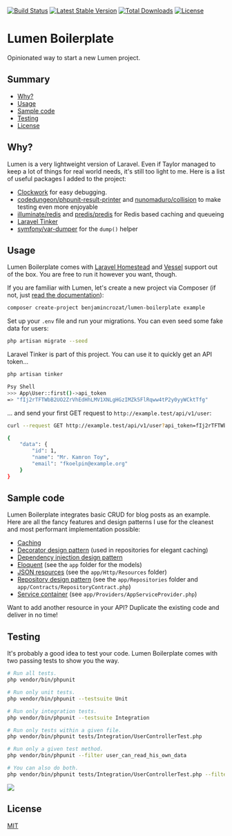 [![Build Status](https://travis-ci.org/benjamincrozat/lumen-boilerplate.svg?branch=master)](https://travis-ci.org/benjamincrozat/lumen-boilerplate)
[![Latest Stable Version](https://poser.pugx.org/benjamincrozat/lumen-boilerplate/v/stable)](https://packagist.org/packages/benjamincrozat/lumen-boilerplate)
[![Total Downloads](https://poser.pugx.org/benjamincrozat/lumen-boilerplate/downloads)](https://packagist.org/packages/benjamincrozat/lumen-boilerplate)
[![License](https://poser.pugx.org/benjamincrozat/lumen-boilerplate/license)](https://packagist.org/packages/benjamincrozat/lumen-boilerplate)

# Lumen Boilerplate

Opinionated way to start a new Lumen project.

## Summary

* [Why?](#why)
* [Usage](#usage)
* [Sample code](#sample-code)
* [Testing](#testing)
* [License](#license)

## Why?

Lumen is a very lightweight version of Laravel. Even if Taylor managed to keep a lot of things for real world needs, it's still too light to me. Here is a list of useful packages I added to the project:
- [Clockwork](https://underground.works/clockwork/) for easy debugging.
- [codedungeon/phpunit-result-printer](https://github.com/mikeerickson/phpunit-pretty-result-printer) and [nunomaduro/collision](https://github.com/nunomaduro/collision) to make testing even more enjoyable
- [illuminate/redis](https://github.com/illuminate/redis) and [predis/predis](https://github.com/predis/predis) for Redis based caching and queueing
- [Laravel Tinker](https://github.com/laravel/tinker)
- [symfony/var-dumper](https://symfony.com/doc/current/components/var_dumper.html) for the `dump()` helper

## Usage

Lumen Boilerplate comes with [Laravel Homestead](https://laravel.com/docs/homestead) and [Vessel](https://vessel.shippingdocker.com/) support out of the box. You are free to run it however you want, though.

If you are familiar with Lumen, let's create a new project via Composer (if not, just [read the documentation](https://lumen.laravel.com/docs)):

```bash
composer create-project benjamincrozat/lumen-boilerplate example
```

Set up your `.env` file and run your migrations. You can even seed some fake data for users:

```bash
php artisan migrate --seed
```

Laravel Tinker is part of this project. You can use it to quickly get an API token...

```bash
php artisan tinker

Psy Shell
>>> App\User::first()->api_token
=> "fIj2rTFTWbB2UO2ZrVhEdHhLMV1XNLgHGzIMZk5FlRqww4tP2y0yyWCktTfg"
```

... and send your first GET request to `http://example.test/api/v1/user`:

```bash
curl --request GET http://example.test/api/v1/user?api_token=fIj2rTFTWbB2UO2ZrVhEdHhLMV1XNLgHGzIMZk5FlRqww4tP2y0yyWCktTfg

{
    "data": {
        "id": 1,
        "name": "Mr. Kamron Toy",
        "email": "fkoelpin@example.org"
    }
}
```

## Sample code

Lumen Boilerplate integrates basic CRUD for blog posts as an example. Here are all the fancy features and design patterns I use for the cleanest and most performant implementation possible:
- [Caching](https://lumen.laravel.com/docs/5.5/cache)
- [Decorator design pattern](https://www.google.com/search?q=decorator+design+pattern) (used in repositories for elegant caching)
- [Dependency injection design pattern](https://laravel.com/docs/5.5/container#introduction)
- [Eloquent](https://laravel.com/docs/5.5/eloquent) (see the `app` folder for the models)
- [JSON resources](https://laravel.com/docs/5.5/eloquent-resources) (see the `app/Http/Resources` folder)
- [Repository design pattern](https://www.google.com/search?q=repository+design+pattern) (see the `app/Repositories` folder and `app/Contracts/RepositoryContract.php`)
- [Service container](https://lumen.laravel.com/docs/5.5/container) (see `app/Providers/AppServiceProvider.php`)

Want to add another resource in your API? Duplicate the existing code and deliver in no time!

## Testing

It's probably a good idea to test your code. Lumen Boilerplate comes with two passing tests to show you the way.

```bash
# Run all tests.
php vendor/bin/phpunit

# Run only unit tests.
php vendor/bin/phpunit --testsuite Unit

# Run only integration tests.
php vendor/bin/phpunit --testsuite Integration

# Run only tests within a given file.
php vendor/bin/phpunit tests/Integration/UserControllerTest.php

# Run only a given test method.
php vendor/bin/phpunit --filter user_can_read_his_own_data

# You can also do both.
php vendor/bin/phpunit tests/Integration/UserControllerTest.php --filter user_can_read_his_own_data
```

![](https://user-images.githubusercontent.com/3613731/34499897-9b9343ec-f008-11e7-86fb-9f2a7d36591e.png)

## License

[MIT](http://opensource.org/licenses/MIT)
